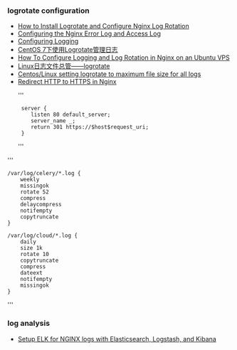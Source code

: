 

<h3> logrotate configuration </h3>
<ul>
  <li><a href="https://linoxide.com/linux-how-to/install-logrotate-configure-nginx-log-rotation/">How to Install Logrotate and Configure Nginx Log Rotation</a></li>
<li><a href="https://www.keycdn.com/support/nginx-error-log">Configuring the Nginx Error Log and Access Log</a></li>
<li><a href="https://docs.nginx.com/nginx/admin-guide/monitoring/logging/">Configuring Logging</a></li>
<li><a href="https://www.jianshu.com/p/1001b9d75e03">CentOS 7下使用Logrotate管理日志</a></li>
<li><a href="https://www.digitalocean.com/community/tutorials/how-to-configure-logging-and-log-rotation-in-nginx-on-an-ubuntu-vps">How To Configure Logging and Log Rotation in Nginx on an Ubuntu VPS</a> </li>
  <li> <a href="https://linux.cn/article-4126-1.html">Linux日志文件总管——logrotate</a></li>
  
  <li> <a href="https://stackoverflow.com/questions/20162176/centos-linux-setting-logrotate-to-maximum-file-size-for-all-logs">Centos/Linux setting logrotate to maximum file size for all logs</a></li>
  
  <li> <a href="https://serversforhackers.com/c/redirect-http-to-https-nginx"> Redirect HTTP to HTTPS in Nginx </a> </li>
  
  '''
  
     server {
        listen 80 default_server;
        server_name _;
        return 301 https://$host$request_uri;
     }
  
  '''
  
</ul>


'''

    /var/log/celery/*.log {
        weekly
        missingok
        rotate 52
        compress
        delaycompress
        notifempty
        copytruncate
    }
    
    /var/log/cloud/*.log {
        daily
        size 1k
        rotate 10
        copytruncate
        compress
        dateext
        notifempty
        missingok
    }

    
'''

<h3> log analysis </h3>
<ul>
  <li><a href="https://pawelurbanek.com/elk-nginx-logs-setup">Setup ELK for NGINX logs with Elasticsearch, Logstash, and Kibana</a> </li>
</ul>

